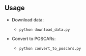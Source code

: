 ## Usage

- Download data:
  - `python download_data.py`

- Convert to POSCARs:
  - `python convert_to_poscars.py`
  

